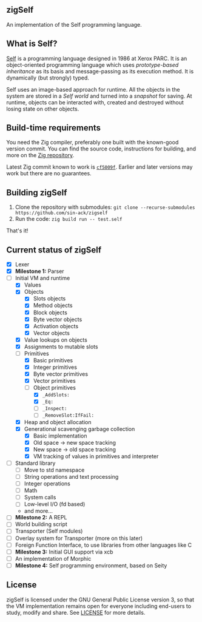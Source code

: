 ## zigSelf

An implementation of the Self programming language.

## What is Self?

[Self](https://selflanguage.org/) is a programming language designed in 1986 at
Xerox PARC. It is an object-oriented programming language which uses
_prototype-based inheritance_ as its basis and message-passing as its execution
method. It is dynamically (but strongly) typed.

Self uses an image-based approach for runtime. All the objects in the system
are stored in a _Self world_ and turned into a _snapshot_ for saving. At
runtime, objects can be interacted with, created and destroyed without losing
state on other objects.

## Build-time requirements

You need the Zig compiler, preferably one built with the known-good version
commit. You can find the source code, instructions for building, and more on the
[Zig repository](https://github.com/ziglang/zig).

Latest Zig commit known to work is [`cf5009f`](https://github.com/ziglang/zig/commit/cf5009f).
Earlier and later versions may work but there are no guarantees.

## Building zigSelf

1. Clone the repository with submodules: `git clone --recurse-submodules https://github.com/sin-ack/zigself`
2. Run the code: `zig build run -- test.self`

That's it!

## Current status of zigSelf

- [x] Lexer
- [x] **Milestone 1:** Parser
- [ ] Initial VM and runtime
  - [x] Values
  - [x] Objects
    - [x] Slots objects
    - [x] Method objects
    - [x] Block objects
    - [x] Byte vector objects
    - [x] Activation objects
    - [x] Vector objects
  - [x] Value lookups on objects
  - [x] Assignments to mutable slots
  - [ ] Primitives
    - [x] Basic primitives
    - [x] Integer primitives
    - [x] Byte vector primitives
    - [x] Vector primitives
    - [ ] Object primitives
      - [x] `_AddSlots:`
      - [x] `_Eq:`
      - [ ] `_Inspect:`
      - [ ] `_RemoveSlot:IfFail:`
  - [x] Heap and object allocation
  - [x] Generational scavenging garbage collection
    - [x] Basic implementation
    - [x] Old space -> new space tracking
    - [x] New space -> old space tracking
    - [x] VM tracking of values in primitives and interpreter
- [ ] Standard library
  - [ ] Move to std namespace
  - [ ] String operations and text processing
  - [ ] Integer operations
  - [ ] Math
  - [ ] System calls
  - [ ] Low-level I/O (fd based)
  - and more...
- [ ] **Milestone 2:** A REPL
- [ ] World building script
- [ ] Transporter (Self modules)
- [ ] Overlay system for Transporter (more on this later)
- [ ] Foreign Function Interface, to use libraries from other languages like C
- [ ] **Milestone 3:** Initial GUI support via xcb
- [ ] An implementation of Morphic
- [ ] **Milestone 4:** Self programming environment, based on Seity

## License

zigSelf is licensed under the GNU General Public License version 3, so that the
VM implementation remains open for everyone including end-users to study, modify
and share. See [LICENSE](LICENSE) for more details.
